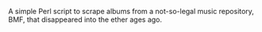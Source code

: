 A simple Perl script to scrape albums from a not-so-legal music
repository, BMF, that disappeared into the ether ages ago.
